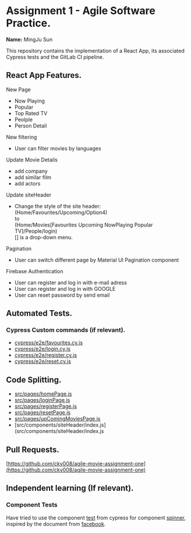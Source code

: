 # Assignment 1 - Agile Software Practice.

__Name:__ MingJu Sun

This repository contains the implementation of a React App, its associated Cypress tests and the GitLab CI pipeline.

## React App Features.

New Page
+ Now Playing
+ Popular
+ Top Rated TV
+ Peolple
+ Person Detail

New filtering
+ User can filter movies by languages

Update Movie Details
+ add company
+ add similar film
+ add actors

Update siteHeader
+ Change the style of the site header:  
  (Home/Favourites/Upcoming/Option4)  
  to  
  (Home/Movies[Favourites Upcoming NowPlaying Popular TV]/People/login)  
  [] is a drop-down menu.  

Pagination
+ User can switch different page by Material UI Pagination component

Firebase Authentication
+ User can register and log in with e-mail adress 
+ User can register and log in with GOOGLE
+ User can reset password by send email


## Automated Tests.


### Cypress Custom commands (if relevant).


+ [cypress/e2e/favourites.cy.js](cypress/e2e/favourites.cy.js)
+ [cypress/e2e/login.cy.js](cypress/e2e/login.cy.js)
+ [cypress/e2e/register.cy.js](cypress/e2e/register.cy.js)
+ [cypress/e2e/reset.cy.js](cypress/e2e/reset.cy.js)

## Code Splitting.

+ [src/pages/homePage.js](src/pages/homePage.js)
+ [src/pages/loginPage.js](src/pages/loginPage.js)
+ [src/pages/registerPage.js](src/pages/registerPage.js)
+ [src/pages/resetPage.js](src/pages/resetPage.js)
+ [src/pages/upComingMoviesPage.js](src/pages/upComingMoviesPage.js)
+ [src/components/siteHeader/index.js](src/components/siteHeader/index.js
  

## Pull Requests.

[https://github.com/cky008/agile-movie-assignment-one](https://github.com/cky008/agile-movie-assignment-one)  

## Independent learning (If relevant).

### Component Tests  
Have tried to use the component [test](cypress/component/spinner.cy.js) from cypress for component [spinner](src/components/spinner/index.js), inspired by the document from [facebook](https://docs.cypress.io/guides/component-testing/react/quickstart).
